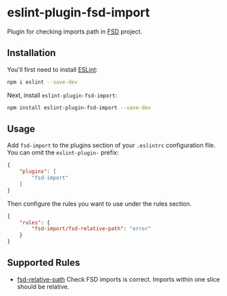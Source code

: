# eslint-plugin-fsd-import

Plugin for checking imports path in [FSD](https://feature-sliced.design/) project.

## Installation

You'll first need to install [ESLint](https://eslint.org/):

```sh
npm i eslint --save-dev
```

Next, install `eslint-plugin-fsd-import`:

```sh
npm install eslint-plugin-fsd-import --save-dev
```

## Usage

Add `fsd-import` to the plugins section of your `.eslintrc` configuration file. You can omit the `eslint-plugin-` prefix:

```json
{
    "plugins": [
        "fsd-import"
    ]
}
```


Then configure the rules you want to use under the rules section.

```json
{
    "rules": {
        "fsd-import/fsd-relative-path": "error"
    }
}
```

## Supported Rules

* [fsd-relative-path](docs/rules/fsd-relative-path.md)
Check FSD imports is correct. Imports within one slice should be relative.


